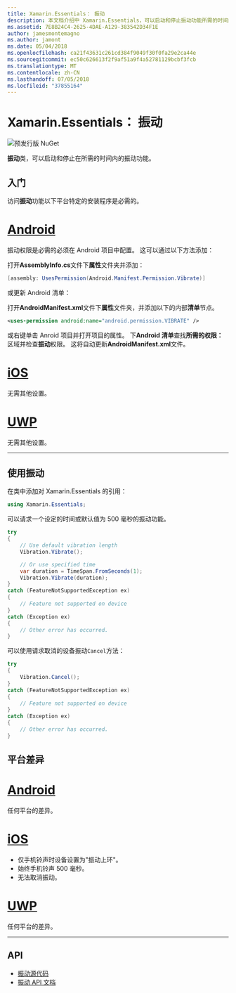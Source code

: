 ```yaml
---
title: Xamarin.Essentials： 振动
description: 本文档介绍中 Xamarin.Essentials，可以启动和停止振动功能所需的时间内的振动类。
ms.assetid: 7E8B24C4-2625-4DAE-A129-383542D34F1E
author: jamesmontemagno
ms.author: jamont
ms.date: 05/04/2018
ms.openlocfilehash: ca21f43631c261cd384f9049f30f0fa29e2ca44e
ms.sourcegitcommit: ec50c626613f2f9af51a9f4a52781129bcbf3fcb
ms.translationtype: MT
ms.contentlocale: zh-CN
ms.lasthandoff: 07/05/2018
ms.locfileid: "37855164"
---
```

# <a name="xamarinessentials-vibration"></a>Xamarin.Essentials： 振动

![预发行版 NuGet](~/media/shared/pre-release.png)

**振动**类，可以启动和停止在所需的时间内的振动功能。

## <a name="getting-started"></a>入门

访问**振动**功能以下平台特定的安装程序是必需的。

# <a name="androidtabandroid"></a>[Android](#tab/android)

振动权限是必需的必须在 Android 项目中配置。 这可以通过以下方法添加：

打开**AssemblyInfo.cs**文件下**属性**文件夹并添加：

```csharp
[assembly: UsesPermission(Android.Manifest.Permission.Vibrate)]
```

或更新 Android 清单：

打开**AndroidManifest.xml**文件下**属性**文件夹，并添加以下的内部**清单**节点。

```xml
<uses-permission android:name="android.permission.VIBRATE" />
```

或右键单击 Anroid 项目并打开项目的属性。 下**Android 清单**查找**所需的权限：** 区域并检查**振动**权限。 这将自动更新**AndroidManifest.xml**文件。

# <a name="iostabios"></a>[iOS](#tab/ios)

无需其他设置。

# <a name="uwptabuwp"></a>[UWP](#tab/uwp)

无需其他设置。

-----

## <a name="using-vibration"></a>使用振动

在类中添加对 Xamarin.Essentials 的引用：

```csharp
using Xamarin.Essentials;
```

可以请求一个设定的时间或默认值为 500 毫秒的振动功能。

```csharp
try
{
    // Use default vibration length
    Vibration.Vibrate();

    // Or use specified time
    var duration = TimeSpan.FromSeconds(1);
    Vibration.Vibrate(duration);
}
catch (FeatureNotSupportedException ex)
{
    // Feature not supported on device
}
catch (Exception ex)
{
    // Other error has occurred.
}
```

可以使用请求取消的设备振动`Cancel`方法：

```csharp
try
{
    Vibration.Cancel();
}
catch (FeatureNotSupportedException ex)
{
    // Feature not supported on device
}
catch (Exception ex)
{
    // Other error has occurred.
}
```

## <a name="platform-differences"></a>平台差异

# <a name="androidtabandroid"></a>[Android](#tab/android)

任何平台的差异。

# <a name="iostabios"></a>[iOS](#tab/ios)

* 仅手机铃声时设备设置为"振动上环"。
* 始终手机铃声 500 毫秒。
* 无法取消振动。

# <a name="uwptabuwp"></a>[UWP](#tab/uwp)

任何平台的差异。

-----

## <a name="api"></a>API

- [振动源代码](https://github.com/xamarin/Essentials/tree/master/Xamarin.Essentials/Vibration)
- [振动 API 文档](xref:Xamarin.Essentials.Vibration)
